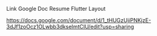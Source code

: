 Link Google Doc 
Resume Flutter Layout

https://docs.google.com/document/d/1_tHUGzUjiPNKjzE-3dJf1zoOcz1OLwbb3dkseImtCIU/edit?usp=sharing
